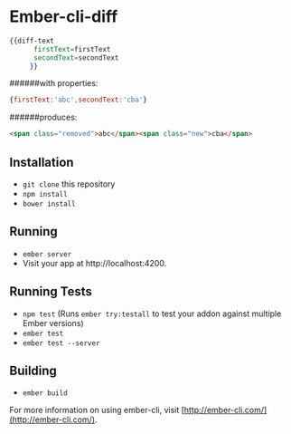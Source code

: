 # Ember-cli-diff


```hbs
{{diff-text
      firstText=firstText
      secondText=secondText
     }}
```

######with properties:
```javascript
{firstText:'abc',secondText:'cba'}
```

######produces:
```html
<span class="removed">abc</span><span class="new">cba</span>
```





## Installation

* `git clone` this repository
* `npm install`
* `bower install`

## Running

* `ember server`
* Visit your app at http://localhost:4200.

## Running Tests

* `npm test` (Runs `ember try:testall` to test your addon against multiple Ember versions)
* `ember test`
* `ember test --server`

## Building

* `ember build`

For more information on using ember-cli, visit [http://ember-cli.com/](http://ember-cli.com/).
